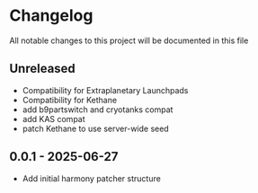 # Changelog

All notable changes to this project will be documented in this file

## Unreleased

- Compatibility for Extraplanetary Launchpads
- Compatibility for Kethane
- add b9partswitch and cryotanks compat
- add KAS compat
- patch Kethane to use server-wide seed


## 0.0.1 - 2025-06-27

- Add initial harmony patcher structure